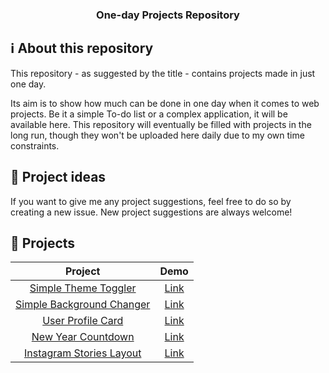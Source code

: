 <h3 align="center">
  One-day Projects Repository
</h3>

## :information_source: About this repository

This repository - as suggested by the title - contains projects made in just one day.

Its aim is to show how much can be done in one day when it comes to web projects. Be it a simple To-do list or a complex application, it will be available here. This repository will eventually be filled with projects in the long run, though they won't be uploaded here daily due to my own time constraints.

## :thought_balloon: Project ideas

If you want to give me any project suggestions, feel free to do so by creating a new issue. New project suggestions are always welcome!

## :pencil: Projects

|                                                   Project                                                   |                        Demo                        |
| :---------------------------------------------------------------------------------------------------------: | :------------------------------------------------: |
|        [Simple Theme Toggler](https://github.com/rodrigoftw/onedayprojects/tree/master/themetoggler)        | [Link](https://codepen.io/rodrigoftw/full/PoGqWqX) |
|   [Simple Background Changer](https://github.com/rodrigoftw/onedayprojects/tree/master/backgroundchanger)   | [Link](https://codepen.io/rodrigoftw/full/GRjJVLj) |
|        [User Profile Card](https://github.com/rodrigoftw/onedayprojects/tree/master/userprofilecard)        | [Link](https://codepen.io/rodrigoftw/full/mdrVPEE) |
|       [New Year Countdown](https://github.com/rodrigoftw/onedayprojects/tree/master/newyearcountdown)       | [Link](https://codepen.io/rodrigoftw/full/wvzGRgb) |
| [Instagram Stories Layout](https://github.com/rodrigoftw/onedayprojects/tree/master/instagramstorieslayout) | [Link](https://codepen.io/rodrigoftw/full/YzGWWPq) |
